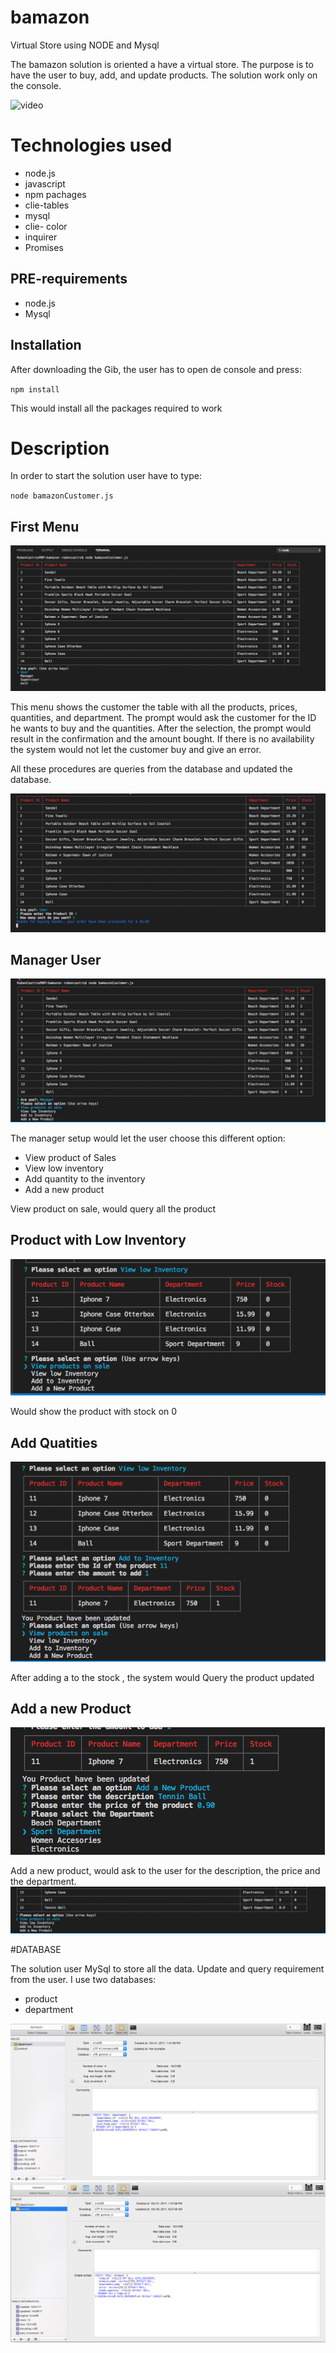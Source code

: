 # bamazon
Virtual Store using NODE and Mysql

The bamazon solution is oriented a have a virtual store. The purpose is to have the user to buy, add, and update products.
The solution work only on the console.

![video]((./images/Bamazon.flv))

# Technologies used

* node.js
* javascript
* npm pachages 
* clie-tables
* mysql
* clie- color
* inquirer
* Promises

## PRE-requirements

* node.js
* Mysql


## Installation

After downloading the Gib, the user has to open de console and press:

`npm install`

This would install all the packages required to work

# Description

In order to start the solution user have to type:

`node bamazonCustomer.js`

## First Menu

![Princial Menu](./images/1.png)

This menu shows the customer the table with all the products, prices, quantities,  and department.
The prompt would ask the customer for the ID he wants to buy and the quantities.
After the selection, the prompt would result in the confirmation and the amount bought. If there is no availability the system would not let the customer buy and give an error.

All these procedures are queries from the database and updated the database.

![Principal Result](./images/2.png)

## Manager User

![Manager Menu](./images/3.png)

The manager setup would let the user choose this different option:
* View product of Sales
* View low inventory
* Add quantity to the inventory
* Add a new product 

View product on sale, would query all the product 

## Product with Low Inventory 
![products on low inventory](./images/4.png)

Would show the product with stock on 0

## Add Quatities

![products on quantities](./images/5.png)

After adding a to the stock , the system would Query the product updated

## Add a new Product

![products news](./images/6.png)

Add a new product, would ask to the user for the description, the price and the department.
![products new 3](./images/7.png)

#DATABASE

The solution user MySql to store all the data. Update and query requirement from the user.
I use two databases:
* product
* department

![database 1](./images/9.png)
![database 2](./images/10.png)




